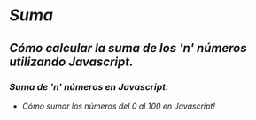# **_Suma_**

## **_Cómo calcular la suma de los 'n' números utilizando Javascript._**

### **_Suma de 'n' números en Javascript:_**

- _Cómo sumar los números del 0 al 100 en Javascript!_

